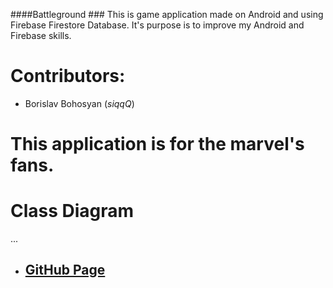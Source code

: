 ####Battleground ### This is game application made on Android and using Firebase Firestore Database. It's purpose is to improve my Android and Firebase skills.  

# Contributors: 
- Borislav Bohosyan (*siqqQ*) 

# This application is for the marvel's fans. 


# Class Diagram
...

 - ## [GitHub Page](https://github.com/siqqQ/Battleground)